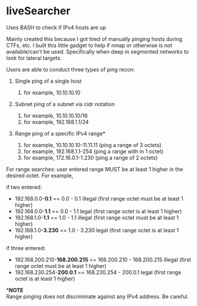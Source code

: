 # liveSearcher

Uses BASH to check if IPv4 hosts are up

Mainly created this because I got tired of manually pinging hosts during CTFs, etc. I built this little gadget to help if nmap or otherwise is not available/can't be used. Specifically when deep in segmented networks to look for lateral targets. 

Users are able to conduct three types of ping recon:
1. Single ping of a single host
   1. for example, 10.10.10.10
  
2. Subnet ping of a subnet via cidr notation
   1. for example, 10.10.10.10/16
   2. for example, 192.168.1.1/24
  
3. Range ping of a specific IPv4 range*
   1. for example, 10.10.10.10-11.11.11 (ping a range of 3 octets)
   2. for example, 192.168.1.1-254      (ping a range with in 1 octet)
   3. for example, 172.16.0.1-1.230     (ping a range of 2 octets)
  
For range searches: user entered range MUST be at least 1 higher in the desired octet. For example, 

if two entered:
- 192.168.0.0-**0.1**  ==   0.0   -   0.1     illegal  (first range octet must be at least 1 higher)
- 192.168.0.0-**1.1**  ==   0.0   -   1.1     legal (first range octet is at least 1 higher)
- 192.168.1.0-**1.1**  ==   1.0   -   1.1     illegal  (first range octet must be at least 1 higher)
- 192.168.1.0-**3.230**  == 1.0   -   3.230   legal (first range octet is at least 1 higher)

if three entered:
- 192.168.200.210-**168.200.215**  ==   168.200.210   - 168.200.215   illegal  (first range octet must be at least 1 higher)
- 192.168.230.254-**200.0.1**  ==   168.230.254   -   200.0.1       legal (first range octet is at least 1 higher)


***NOTE**<br>
Range pinging does not discriminate against any IPv4 address. Be careful.

